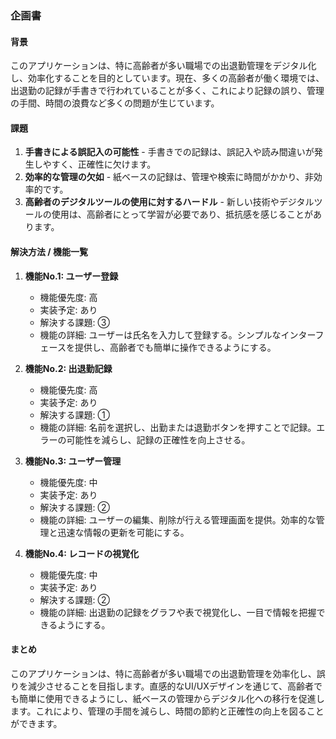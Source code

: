 ### 企画書

#### 背景
このアプリケーションは、特に高齢者が多い職場での出退勤管理をデジタル化し、効率化することを目的としています。現在、多くの高齢者が働く環境では、出退勤の記録が手書きで行われていることが多く、これにより記録の誤り、管理の手間、時間の浪費など多くの問題が生じています。

#### 課題
1. **手書きによる誤記入の可能性** - 手書きでの記録は、誤記入や読み間違いが発生しやすく、正確性に欠けます。
2. **効率的な管理の欠如** - 紙ベースの記録は、管理や検索に時間がかかり、非効率的です。
3. **高齢者のデジタルツールの使用に対するハードル** - 新しい技術やデジタルツールの使用は、高齢者にとって学習が必要であり、抵抗感を感じることがあります。

#### 解決方法 / 機能一覧

1. **機能No.1: ユーザー登録**
   - 機能優先度: 高
   - 実装予定: あり
   - 解決する課題: ③
   - 機能の詳細: ユーザーは氏名を入力して登録する。シンプルなインターフェースを提供し、高齢者でも簡単に操作できるようにする。

2. **機能No.2: 出退勤記録**
   - 機能優先度: 高
   - 実装予定: あり
   - 解決する課題: ①
   - 機能の詳細: 名前を選択し、出勤または退勤ボタンを押すことで記録。エラーの可能性を減らし、記録の正確性を向上させる。

3. **機能No.3: ユーザー管理**
   - 機能優先度: 中
   - 実装予定: あり
   - 解決する課題: ②
   - 機能の詳細: ユーザーの編集、削除が行える管理画面を提供。効率的な管理と迅速な情報の更新を可能にする。

4. **機能No.4: レコードの視覚化**
   - 機能優先度: 中
   - 実装予定: あり
   - 解決する課題: ②
   - 機能の詳細: 出退勤の記録をグラフや表で視覚化し、一目で情報を把握できるようにする。

#### まとめ
このアプリケーションは、特に高齢者が多い職場での出退勤管理を効率化し、誤りを減少させることを目指します。直感的なUI/UXデザインを通じて、高齢者でも簡単に使用できるようにし、紙ベースの管理からデジタル化への移行を促進します。これにより、管理の手間を減らし、時間の節約と正確性の向上を図ることができます。